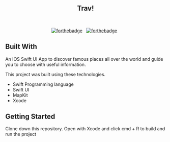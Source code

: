 <h2 align="center">
  Trav!
</h2>

<br/>
<center>

[![forthebadge](https://forthebadge.com/images/badges/built-with-love.svg)](https://forthebadge.com) &nbsp;
[![forthebadge](https://forthebadge.com/images/badges/made-with-swift.svg)](https://forthebadge.com) &nbsp;

</center>

## Built With

An IOS Swift UI App to discover famous places all over the world and guide you to choose with useful information.<br/>

This project was built using these technologies.

- Swift Programming language
- Swift UI
- MapKit
- Xcode

## Getting Started

Clone down this repository. Open with Xcode and click cmd + R to build and run the project


